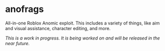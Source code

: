 # anofrags

All-in-one Roblox Anomic exploit. This includes a variety of things, like aim and visual assistance, character editing, and more.

*This is a work in progress. It is being worked on and will be released in the near future.*
